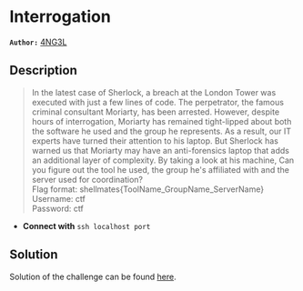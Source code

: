# Interrogation

**`Author:`** [4NG3L](https://github.com/4NG3L-4)

## Description

> In the latest case of Sherlock, a breach at the London Tower was executed with just a few lines of code. The perpetrator, the famous criminal consultant Moriarty, has been arrested. However, despite hours of interrogation, Moriarty has remained tight-lipped about both the software he used and the group he represents. As a result, our IT experts have turned their attention to his laptop. But Sherlock has warned us that Moriarty may have an anti-forensics laptop that adds an additional layer of complexity. By taking a look at his machine, Can you figure out the tool he used, the group he's affiliated with and the server used for coordination?   
> Flag format: shellmates{ToolName_GroupName_ServerName}  
> Username: ctf  
> Password: ctf
   


- **Connect with** `ssh localhost port`

  





## Solution
Solution of the challenge can be found [here](solution/).
